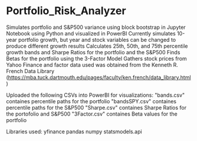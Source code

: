 # Portfolio_Risk_Analyzer
Simulates portfolio and S&P500 variance using block bootstrap in Jupyter Notebook using Python and visualized in PowerBI
Currently simulates 10-year portfolio growth, but year and stock variables can be changed to produce different growth results
Calculates 25th, 50th, and 75th percentile growth bands and Sharpe Ratios for the portfolio and the S&P500
Finds Betas for the portfolio using the 3-Factor Model 
Gathers stock prices from Yahoo Finance and factor data used was obtained from the Kenneth R. French Data Library (https://mba.tuck.dartmouth.edu/pages/faculty/ken.french/data_library.html)

Uploaded the following CSVs into PowerBI for visualizations:
"bands.csv" containes percentile paths for the portfolio
"bandsSPY.csv" containes percentile paths for the S&P500
"Sharpe.csv" containes Sharpe Ratios for the portofolio and S&P500
"3Factor.csv" containes Beta values for the portfolio

Libraries used:
yfinance 
pandas 
numpy 
statsmodels.api





